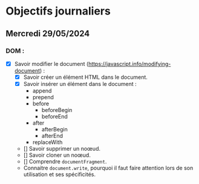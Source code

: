 # Objectifs journaliers

## Mercredi 29/05/2024

### DOM :

- [x] Savoir modifier le document (https://javascript.info/modifying-document) :
  - [x] Savoir créer un élément HTML dans le document.
  - [x] Savoir insérer un élément dans le document :
    - append
    - prepend
    - before
      - beforeBegin
      - beforeEnd
    - after
      - afterBegin
      - afterEnd
    - replaceWith
  - [] Savoir supprimer un noœud.
  - [] Savoir cloner un noœud.
  - [] Comprendre `documentFragment`.
  - Connaitre `document.write`, pourquoi il faut faire attention lors de son utilisation et ses spécificités.